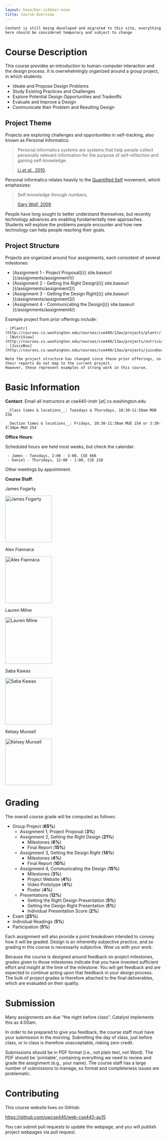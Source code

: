 ```yaml
---
layout: base/bar-sidebar-none
title: Course Overview
---
```


`Content is still being developed and migrated to this site, everything here should be considered temporary and subject to change`

# Course Description

This course provides an introduction to human-computer interaction and the design process. 
It is overwhelmingly organized around a group project, in which students:

- Ideate and Propose Design Problems
- Study Existing Practices and Challenges
- Explore Potential Design Opportunities and Tradeoffs
- Evaluate and Improve a Design
- Communicate their Problem and Resulting Design

## Project Theme

Projects are exploring challenges and opportunities in self-tracking, also known as Personal Informatics:

> Personal informatics systems are systems that help people collect personally relevant information for the purpose of 
> self-reflection and gaining self-knowledge.
>
> [Li _et al._, 2010](http://www.personalinformatics.org/lab/model/).

Personal informatics relates heavily to the [Quantified Self](http://quantifiedself.com/) movement, which emphasizes:

> Self-knowledge through numbers.
>
> [Gary Wolf, 2009](http://archive.wired.com/medtech/health/magazine/17-07/lbnp_knowthyself)

People have long sought to better understand themselves, but recently technology advances are enabling fundamentally new approaches. 
Students will explore the problems people encounter and how new technology can help people reaching their goals. 

## Project Structure

Projects are organized around four assignments, each consistent of several milestones:

- [Assignment 1 - Project Proposal]({{ site.baseurl }}/assignments/assignment1/)
- [Assignment 2 - Getting the Right Design]({{ site.baseurl }}/assignments/assignment2/)
- [Assignment 3 - Getting the Design Right]({{ site.baseurl }}/assignments/assignment3/)
- [Assignment 4 - Communicating the Design]({{ site.baseurl }}/assignments/assignment4/)

Example project from prior offerings include: 

    - [Plantr](http://courses.cs.washington.edu/courses/cse440/13au/projects/plantr/)
    - [NutriView](http://courses.cs.washington.edu/courses/cse440/13au/projects/nutriview/)
    - [JuiceBox](http://courses.cs.washington.edu/courses/cse440/13au/projects/juicebox/)

    Note the project structure has changed since these prior offerings, so their reports do not map to the current project.
    However, these represent examples of strong work in this course.

# Basic Information

__Contact__: Email all instructors at cse440-instr [at] cs.washington.edu

    __Class times & locations__: Tuesdays & Thursdays, 10:30-11:50am MOR 234

    __Section times & locations__: Fridays, 10:30-11:30am MUE 154 or 3:30-4:30pm MGH 254


__Office Hours__: 

Scheduled hours are held most weeks, but check the calendar:

     - James - Tuesdays, 2:00 - 3:00, CSE 666 
     - Daniel - Thursdays, 12:00 - 1:00, CSE 218
  
Other meetings by appointment.

__Course Staff__:

<html>
  <div class="row">
    <div class="col-md-2">
      <p>James Fogarty</p>
      <p><img src="{{ site.baseurl }}/images/james_photo.jpg" width="150" alt="James Fogarty"/></p>
    </div>
    <div class="col-md-2">
      <p>Alex Fiannaca</p>
      <p><img src="{{ site.baseurl }}/images/alex_photo.png" width="150" alt="Alex Fiannaca"/></p>
    </div>
    <div class="col-md-2">
      <p>Lauren Milne</p>
      <p><img src="{{ site.baseurl }}/images/lauren_photo.jpg" width="150" alt="Lauren Milne"/></p>
    </div>
    <div class="col-md-2">
      <p>Saba Kawas</p>
      <p><img src="https://placehold.it/150x200" width="150" alt="Saba Kawas"/></p>
    </div>
    <div class="col-md-2">
      <p>Kelsey Munsell</p>
      <p><img src="{{ site.baseurl }}/images/kelsey_photo.jpg" width="150" alt="Kelsey Munsell"/></p>
    </div>
  </div>
</html>

# Grading

The overall course grade will be computed as follows:

- Group Project (__65%__)
  - Assignment 1, Project Proposal (__3%__)
  - Assignment 2, Getting the Right Design (__21%__)
    - Milestones (__6%__)
    - Final Report (__15%__)
  - Assignment 3, Getting the Design Right (__14%__)
    - Milestones (__4%__)
    - Final Report (__10%__)
  - Assignment 4, Communicating the Design (__15%__)
    - Milestones (__3%__)
    - Project Website (__4%__)
    - Video Prototype (__4%__)
    - Poster (__4%__)
  - Presentations (__12%__)
    - Getting the Right Design Presentation (__5%__)
    - Getting the Design Right Presentation (__5%__)
    - Individual Presentation Score (__2%__)
- Exam (__25%__)
- Individual Readings (__5%__)
- Participation (__5%__)

Each assignment will also provide a point breakdown intended to convey how it will be graded. 
Design is an inherently subjective practice, and so grading in this course is necessarily subjective.
Wow us with your work.

Because the course is designed around feedback on project milestones, grades given to those milestones indicate
that you have invested sufficient effort and insight at the time of the milestone.
You will get feedback and are expected to continue acting upon that feedback in your design process.
The bulk of project grades is therefore attached to the final deliverables, which are evaluated on their quality.

<a name="submission"></a>

# Submission

Many assignments are due "the night before class". Catalyst implements this as 4:00am.

In order to be prepared to give you feedback, the course staff must have your submission in the morning.
Submitting the day of class, just before class, or in class is therefore unacceptable, risking zero credit.

Submissions should be in PDF format (i.e., not plain text, not Word). 
The PDF should be 'printable', containing everything we need to review and grade the assignment (e.g., your name).
The course staff has a large number of submissions to manage, so format and completeness issues are problematic.

<a name="projects"></a>

# Contributing

This course website lives on GitHub:

<https://github.com/uwcse440/web-cse440-au15> 

You can submit pull requests to update the webpage, and you will publish project webpages via pull request.

